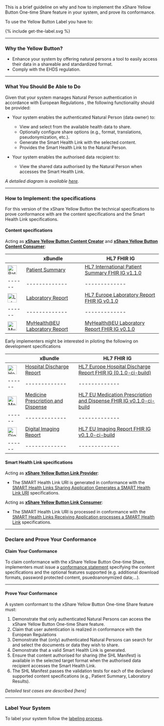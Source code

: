 
This is a brief guideline on why and how to implement the xShare Yellow Button One-time Share feature in your system, and prove its conformance.

To use the Yellow Button Label you have to:


<div>
<p></p>
{% include get-the-label.svg %}
<p></p>
</div>

---

### Why the Yellow Button?

- Enhance your system by offering natural persons a tool to easily access their data in a shareable and standardized format.
- Comply with the EHDS regulation.

---

### What You Should Be Able to Do

Given that your system manages Natural Person authentication in accordance with European Regulations , the following functionality should be provided:

- Your system enables the authenticated Natural Person (data owner) to:
  - View and select from the available health data to share.
  - Optionally configure share options (e.g., format, translations, pseudonymization, etc.).
  - Generate the Smart Health Link with the selected content.
  - Provides the Smart Health Link to the Natural Person.

- Your system enables the authorised data recipient to:
  - View the shared data authorised by the Natural Person when accesses the Smart Health Link.

*A detailed diagram is available [here](application.html#one-time-share).*

---

### How to Implement: the specifications

For this version of the xShare Yellow Button the technical specifications to prove conformance with are the content specifications and the Smart Health Link specifications.

#### Content specifications
Acting as [**xShare Yellow Button Content Creator**](actors.html#xshare-yellow-button-content-creator) and [**xShare Yellow Button Content Consumer**](actors.html#xshare-yellow-button-content-consumer):


|  | xBundle  | HL7 FHIR IG |
|------|-------------|-------------|
| <img src="medical-app.png" alt="Patient Summary icon" style="width:30px; vertical-align:middle;"> | [Patient Summary](https://x-bundles.ehr-exchange-format.eu/ps-content/content.html) | [HL7 International Patient Summary FHIR IG v1.1.0](https://hl7.org/fhir/uv/ips/)
|------|-------------|-------------|
| <img src="experiment-results.png" alt="Laboratory Report icon" style="width:30px; vertical-align:middle;"> | [Laboratory Report](https://x-bundles.ehr-exchange-format.eu/lab-rpt-content/content.html) | [HL7 Europe Laboratory Report FHIR IG v0.1.0](http://hl7.eu/fhir/laboratory)
|------|-------------|-------------| 
| <img src="experiment-results.png" alt="MyHealth@EU Laboratory Report icon" style="width:30px; vertical-align:middle;"> | [MyHealth@EU Laboratory Report](https://x-bundles.ehr-exchange-format.eu/myh-eu-lab-cnt/content.html) | [MyHealth@EU Laboratory Report FHIR IG	v0.1.0](https://fhir.ehdsi.eu/laboratory)


Early implementers might be interested in piloting the following on development specifications

|  | xBundle  | HL7 FHIR IG |
|------|-------------|-------------|
| <img src="hospital.png" alt="Hospital Discharge Report icon" style="width:30px; vertical-align:middle;"> | [Hospital Discharge Report](https://x-bundles.ehr-exchange-format.eu/hdr-content/content.html) | [HL7 Europe Hospital Discharge Report FHIR IG (0.1.0-ci-build)](https://build.fhir.org/ig/hl7-eu/hdr)
|------|-------------|-------------|
| <img src="prescription.png" alt="Medicine Prescription and Dispense icon" style="width:30px; vertical-align:middle;"> | [Medicine Prescription and Dispense](https://x-bundles.ehr-exchange-format.eu/mpd-content/content.html) | [HL7 EU Medication Prescription and Dispense FHIR IG v0.1.0-ci-build](https://build.fhir.org/ig/hl7-eu/mpd/)
|------|-------------|-------------|
| <img src="radiology.png" alt="Digital Imaging Report icon" style="width:30px; vertical-align:middle;"> | [Digital Imaging Report](https://x-bundles.ehr-exchange-format.eu/dir-content/content.html) | [HL7 EU Imaging Report FHIR IG v0.1.0-ci-build](https://build.fhir.org/ig/hl7-eu/imaging/)
|------|-------------|-------------|

#### Smart Health Link specifications
Acting as [**xShare Yellow Button Link Provider**](actors.html#xshare-yellow-button-link-provider):

* The SMART Health Link URI is generated in conformance with the [SMART Health Links Sharing Application Generates a SMART Health Link URI](https://hl7.org/fhir/uv/smart-health-cards-and-links/2024Sep/links-specification.html#smart-health-links-sharing-application-generates-a-smart-health-link-uri) specifications.

Acting as [**xShare Yellow Button Link Consumer**](actors.html#xshare-yellow-button-link-consumer):

* The SMART Health Link URI is processed in conformance with the [SMART Health Links Receiving Application processes a SMART Health Link](https://hl7.org/fhir/uv/smart-health-cards-and-links/2024Sep/links-specification.html#smart-health-links-receiving-application-processes-a-smart-health-link) specifications.


---

### Declare and Prove Your Conformance

#### Claim Your Conformance

To claim conformance with the xShare Yellow Button One-time Share, implementers must issue a [conformance statement](conf-statement.html) specifying the content specifications and the optional features supported (e.g. additional download formats, password protected content, psuedoanonymized data;...).

---

#### Prove Your Conformance

A system conformant to the xShare Yellow Button One-time Share feature must:

1. Demonstrate that only authenticated Natural Persons can access the xShare Yellow Button One-time Share feature.
1. Claim that user autentication is realized in conformance with the European Regulations
1. Demonstrate that (only) authenticated Natural Persons can search for and select the documents or data they wish to share.
1. Demonstrate that a valid Smart Health Link is generated.
1. Ensure that content authorised for sharing (the SHL Manifest) is available in the selected target format when the authorised data recipient accesses the Smart Health Link.
1. The SHL Manifest passes the validation tests for each of the declared supported content specifications (e.g., Patient Summary, Laboratory Results).

*Detailed test cases are described [here]*

---

### Label Your System

To label your system follow the [labeling process](labeling_process.html).
